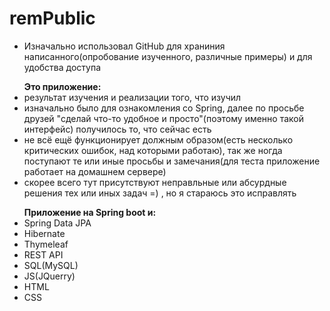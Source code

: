 # remPublic
<ul>
<li>Изначально использовал GitHub для храниния написанного(опробование изученного, различные примеры) и для удобства доступа</li>
</ul>
<ul>
<b>Это приложение:</b>
<li>результат изучения и реализации того, что изучил</li>
<li>изначально было для ознакомления со Spring, далее по просьбе друзей "сделай что-то удобное и просто"(поэтому именно такой интерфейс) получилось то, что сейчас есть</li>
<li>не всё ещё функционирует должным образом(есть несколько критических ошибок, над которыми работаю), так же ногда поступают 
те или иные просьбы и замечания(для теста приложение работает на домашнем сервере)</li>
<li>скорее всего тут присутствуют неправльные или абсурдные решения тех или иных задач =) , но я стараюсь это исправлять</li>
</ul>
<ul>
<b>Приложение на Spring boot и:</b>
<li>Spring Data JPA</li>
<li>Hibernate</li>
<li>Thymeleaf</li>
<li>REST API</li>
<li>SQL(MySQL)</li>
<li>JS(JQuerry)</li>
<li>HTML</li>
<li>CSS</li>
</ul>
